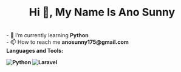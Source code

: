 <h1 align="center">Hi 👋, My Name Is Ano Sunny</h1><br>
- 🌱 I’m currently learning <b>Python</b> <br>
- 📫 How to reach me <b>anosunny175@gmail.com</b><br>
<b>Languages and Tools:<b>
<p align="left">
  <img src="https://img.icons8.com/color/48/000000/python-os.png" alt="Python"/>
  <img src="https://img.icons8.com/color/48/000000/laravel.png" alt="Laravel"/>
</p>
